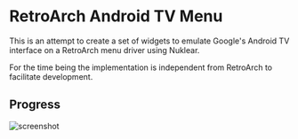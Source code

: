 # RetroArch Android TV Menu
This is an attempt to create a set of widgets to emulate Google's Android TV interface
on a RetroArch menu driver using Nuklear.

For the time being the implementation is independent from RetroArch to facilitate
development.

## Progress
![screenshot](https://raw.githubusercontent.com/fr500/atv_menu/master/progress.png)
